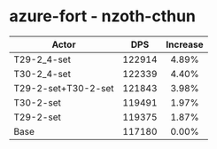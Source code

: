 # azure-fort - nzoth-cthun
| Actor | DPS | Increase |
|---|:---:|:---:|
|T29-2_4-set|122914|4.89%|
|T30-2_4-set|122339|4.40%|
|T29-2-set+T30-2-set|121843|3.98%|
|T30-2-set|119491|1.97%|
|T29-2-set|119375|1.87%|
|Base|117180|0.00%|
